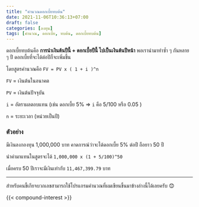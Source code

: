 ```yaml
---
title: "คำนวณดอกเบี้ยทบต้น"
date: 2021-11-06T10:36:13+07:00
draft: false
categories: [ลงทุน]
tags: [คำนวณ, ดอกเบี้ย, ทบต้น, ดอกเบี้ยทบต้น]
---
```


ดอกเบี้ยทบต้นคือ **การนำเงินต้นปีนี้ + ดอกเบี้ยปีนี้ ไปเป็นเงินต้นปีหน้า** พอเรานำมาทำซ้ำ ๆ กันหลาย ๆ ปี ดอกเบี้ยที่จะได้ต่อปีก็จะเพิ่มขึ้น <!--more-->

โดยสูตรคำนวณคือ `FV = PV x ( 1 + i )^n`

`FV` = เงินต้นในอนาคต

`PV` = เงินต้นปัจจุบัน

`i` = อัตราผลตอบแทน (เช่น ดอกเบี้ย 5% => `i` คือ 5/100 หรือ 0.05 )

`n` = ระยะเวลา (หน่วยเป็นปี)

### ตัวอย่าง

มีเงินลงกองทุน 1,000,000 บาท คาดการณ์ว่าจะได้ดอกเบี้ย 5% ต่อปี ถือยาว 50 ปี

นำค่ามาแทนในสูตรจะได้ `1,000,000 x (1 + 5/100)^50`

เมื่อครบ 50 ปีเราจะมีเงินเท่ากับ `11,467,399.79` บาท

---

สำหรับคนขี้เกียจบวกเลขสามารถใช้โปรแกรมคำนวณที่ผมเขียนขึ้นมาข้างล่างนี้ได้เลยครับ 😊

{{< compound-interest >}}
